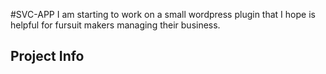 #SVC-APP
I am starting to work on a small wordpress plugin that I hope is helpful
for fursuit makers managing their business.
## Project Info
